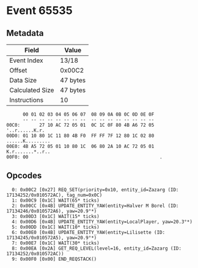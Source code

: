 # Event 65535

## Metadata

| Field           | Value    |
|-----------------|----------|
| Event Index     | 13/18    |
| Offset          | 0x00C2   |
| Data Size       | 47 bytes |
| Calculated Size | 47 bytes |
| Instructions    | 10       |

```
      00 01 02 03 04 05 06 07  08 09 0A 0B 0C 0D 0E 0F
      -- -- -- -- -- -- -- --  -- -- -- -- -- -- -- --
00C0:       27 10 AC 72 05 01  0C 1C 0F 80 4B A6 72 05    '..r......K.r.
00D0: 01 10 80 1C 11 80 4B F0  FF FF 7F 12 80 1C 02 80  ......K.........
00E0: 4B A5 72 05 01 10 80 1C  06 80 2A 10 AC 72 05 01  K.r.......*..r..
00F0: 00                                                .               
```

## Opcodes

```
  0: 0x00C2 [0x27] REQ_SET(priority=0x10, entity_id=Zazarg (ID: 17134252/0x010572AC), tag_num=0x0C)
  1: 0x00C9 [0x1C] WAIT(65* ticks)
  2: 0x00CC [0x4B] UPDATE_ENTITY_YAW(entity=Halver M Borel (ID: 17134246/0x010572A6), yaw=20.9°*)
  3: 0x00D3 [0x1C] WAIT(15* ticks)
  4: 0x00D6 [0x4B] UPDATE_ENTITY_YAW(entity=LocalPlayer, yaw=20.3°*)
  5: 0x00DD [0x1C] WAIT(10* ticks)
  6: 0x00E0 [0x4B] UPDATE_ENTITY_YAW(entity=Lilisette (ID: 17134245/0x010572A5), yaw=20.9°*)
  7: 0x00E7 [0x1C] WAIT(30* ticks)
  8: 0x00EA [0x2A] GET_REQ_LEVEL(level=16, entity_id=Zazarg (ID: 17134252/0x010572AC))
  9: 0x00F0 [0x00] END_REQSTACK()
```
